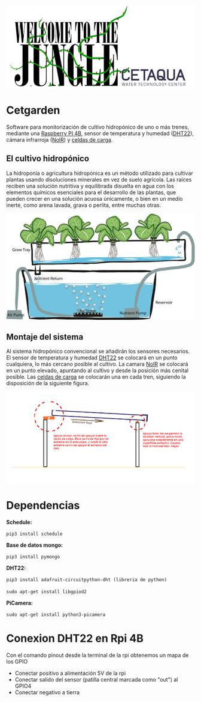 ![](/media/welcome-to-the-jungle3.png)

# Cetgarden

Software para monitorización de cultivo hidropónico de uno o más trenes, mediante una [Raspberry PI 4B](https://www.amazon.es/gp/product/B07TC2BK1X/ref=ppx_yo_dt_b_asin_title_o06_s01?ie=UTF8&psc=1), sensor de temperatura y humedad ([DHT22](shorturl.at/hkuE7)), cámara infrarroja ([NoIR](shorturl.at/bpFJS)) y [celdas de carga](https://www.amazon.es/gp/product/B0888DXP3K/ref=ppx_yo_dt_b_asin_title_o04_s00?ie=UTF8&psc=1).

## El cultivo hidropónico

La hidroponía o agricultura hidropónica es un método utilizado para cultivar plantas usando disoluciones minerales en vez de suelo agrícola. Las raíces reciben una solución nutritiva y equilibrada disuelta en agua con los elementos químicos esenciales para el desarrollo de las plantas, que pueden crecer en una solución acuosa únicamente, o bien en un medio inerte, como arena lavada, grava o perlita, entre muchas otras.

![](/media/hydroponics-setup-guide.jpg)

## Montaje del sistema

Al sistema hidropónico convencional se añadirán los sensores necesarios. El sensor de temperatura y humedad [DHT22](shorturl.at/hkuE7) se colocará en un punto cualquiera, lo más cercano posible al cultivo. La camara [NoIR](shorturl.at/bpFJS) se colocará en un punto elevado, apuntando al cultivo y desde la posición más cenital posible. Las [celdas de carga](https://www.amazon.es/gp/product/B0888DXP3K/ref=ppx_yo_dt_b_asin_title_o04_s00?ie=UTF8&psc=1) se colocarán una en cada tren, siguiendo la disposición de la siguiente figura.

![](/media/esquemaApoyos.png)


# Dependencias
**Schedule:** 

```
pip3 install schedule
```

**Base de datos mongo:** 

```
pip3 install pymongo
```

**DHT22:** 

```
pip3 install adafruit-circuitpython-dht (libreria de python)

sudo apt-get install libgpiod2
```

**PiCamera:**

```
sudo apt-get install python3-picamera
```

# Conexion DHT22 en Rpi 4B
Con el comando pinout desde la terminal de la rpi obtenemos un mapa de los GPIO
- Conectar positivo a alimentación 5V de la rpi
- Conectar salido del sensor (patilla central marcada como "out") al GPIO4
- Conectar negativo a tierra 
